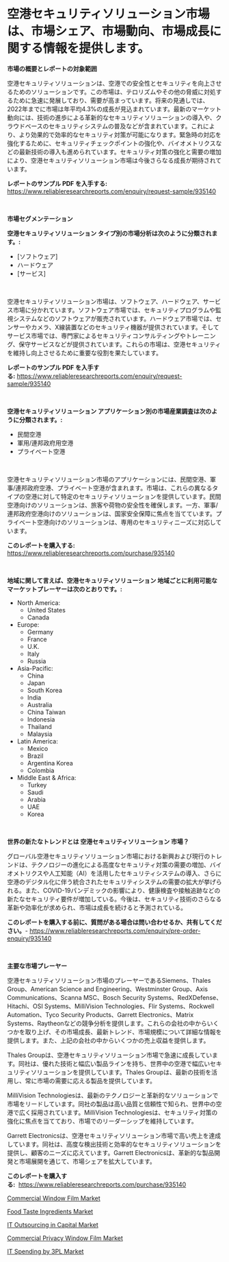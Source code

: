 <p><h1>空港セキュリティソリューション市場は、市場シェア、市場動向、市場成長に関する情報を提供します。</h1></p><p><strong>市場の概要とレポートの対象範囲</strong></p>
<p><p>空港セキュリティソリューションは、空港での安全性とセキュリティを向上させるためのソリューションです。この市場は、テロリズムやその他の脅威に対処するために急速に発展しており、需要が高まっています。将来の見通しでは、2022年までに市場は年平均4.3%の成長が見込まれています。最新のマーケット動向には、技術の進歩による革新的なセキュリティソリューションの導入や、クラウドベースのセキュリティシステムの普及などが含まれています。これにより、より効果的で効率的なセキュリティ対策が可能になります。緊急時の対応を強化するために、セキュリティチェックポイントの強化や、バイオメトリクスなどの最新技術の導入も進められています。セキュリティ対策の強化と需要の増加により、空港セキュリティソリューション市場は今後さらなる成長が期待されています。</p></p>
<p><strong>レポートのサンプル PDF を入手する:</strong> <a href="https://www.reliableresearchreports.com/enquiry/request-sample/935140">https://www.reliableresearchreports.com/enquiry/request-sample/935140</a></p>
<p>&nbsp;</p>
<p><strong>市場セグメンテーション</strong></p>
<p><strong>空港セキュリティソリューション タイプ別の市場分析は次のように分類されます。:</strong></p>
<p><ul><li>[ソフトウェア]</li><li>ハードウェア</li><li>[サービス]</li></ul></p>
<p>&nbsp;</p>
<p><p>空港セキュリティソリューション市場は、ソフトウェア、ハードウェア、サービス市場に分かれています。ソフトウェア市場では、セキュリティプログラムや監視システムなどのソフトウェアが販売されています。ハードウェア市場では、センサーやカメラ、X線装置などのセキュリティ機器が提供されています。そしてサービス市場では、専門家によるセキュリティコンサルティングやトレーニング、保守サービスなどが提供されています。これらの市場は、空港セキュリティを維持し向上させるために重要な役割を果たしています。</p></p>
<p><strong>レポートのサンプル PDF を入手する:</strong>&nbsp;<a href="https://www.reliableresearchreports.com/enquiry/request-sample/935140">https://www.reliableresearchreports.com/enquiry/request-sample/935140</a></p>
<p>&nbsp;</p>
<p><strong> 空港セキュリティソリューション アプリケーション別の市場産業調査は次のように分類されます。:</strong></p>
<p><ul><li>民間空港</li><li>軍用/連邦政府用空港</li><li>プライベート空港</li></ul></p>
<p>&nbsp;</p>
<p><p>空港セキュリティソリューション市場のアプリケーションには、民間空港、軍事/連邦政府空港、プライベート空港が含まれます。市場は、これらの異なるタイプの空港に対して特定のセキュリティソリューションを提供しています。民間空港向けのソリューションは、旅客や荷物の安全性を確保します。一方、軍事/連邦政府空港向けのソリューションは、国家安全保障に焦点を当てています。プライベート空港向けのソリューションは、専用のセキュリティニーズに対応しています。</p></p>
<p><strong>このレポートを購入する:</strong>&nbsp; <a href="https://www.reliableresearchreports.com/purchase/935140">https://www.reliableresearchreports.com/purchase/935140</a></p>
<p>&nbsp;</p>
<p><strong>地域に関して言えば、空港セキュリティソリューション 地域ごとに利用可能なマーケットプレーヤーは次のとおりです。:</strong></p>
<p><ul>
    <li>
        North America:
        <ul>
            <li>United States</li>
            <li>Canada</li>
        </ul>
    </li>
    <li>
        Europe:
        <ul>
            <li>Germany</li>
            <li>France</li>
            <li>U.K.</li>
            <li>Italy</li>
            <li>Russia</li>
        </ul>
    </li>
    <li>
        Asia-Pacific:
        <ul>
            <li>China</li>
            <li>Japan</li>
            <li>South Korea</li>
            <li>India</li>
            <li>Australia</li>
            <li>China Taiwan</li>
            <li>Indonesia</li>
            <li>Thailand</li>
            <li>Malaysia</li>
        </ul>
    </li>
    <li>
        Latin America:
        <ul>
            <li>Mexico</li>
            <li>Brazil</li>
            <li>Argentina Korea</li>
            <li>Colombia</li>
        </ul>
    </li>
    <li>
        Middle East & Africa:
        <ul>
            <li>Turkey</li>
            <li>Saudi</li>
            <li>Arabia</li>
            <li>UAE</li>
            <li>Korea</li>
        </ul>
    </li>
    </ul></p>
<p>&nbsp;</p>
<p><strong>世界の新たなトレンドとは 空港セキュリティソリューション 市場？</strong></p>
<p><p>グローバル空港セキュリティソリューション市場における新興および現行のトレンドは、テクノロジーの進化による高度なセキュリティ対策の需要の増加、バイオメトリクスや人工知能（AI）を活用したセキュリティシステムの導入、さらに空港のデジタル化に伴う統合されたセキュリティシステムの需要の拡大が挙げられる。また、COVID-19パンデミックの影響により、健康検査や接触追跡などの新たなセキュリティ要件が増加している。今後は、セキュリティ技術のさらなる革新や効率化が求められ、市場は成長を続けると予測されている。</p></p>
<p><strong>このレポートを購入する前に、質問がある場合は問い合わせるか、共有してください。</strong>- <a href="https://www.reliableresearchreports.com/enquiry/pre-order-enquiry/935140">https://www.reliableresearchreports.com/enquiry/pre-order-enquiry/935140</a></p>
<p>&nbsp;</p>
<p><strong>主要な市場プレーヤー</strong></p>
<p><p>空港セキュリティソリューション市場のプレーヤーであるSiemens、Thales Group、American Science and Engineering、Westminster Group、Axis Communications、Scanna MSC、Bosch Security Systems、RedXDefense、Hitachi、OSI Systems、MilliVision Technologies、Flir Systems、Rockwell Automation、Tyco Security Products、Garrett Electronics、Matrix Systems、Raytheonなどの競争分析を提供します。これらの会社の中からいくつかを取り上げ、その市場成長、最新トレンド、市場規模について詳細な情報を提供します。また、上記の会社の中からいくつかの売上収益を提供します。</p><p>Thales Groupは、空港セキュリティソリューション市場で急速に成長しています。同社は、優れた技術と幅広い製品ラインを持ち、世界中の空港で幅広いセキュリティソリューションを提供しています。Thales Groupは、最新の技術を活用し、常に市場の需要に応える製品を提供しています。</p><p>MilliVision Technologiesは、最新のテクノロジーと革新的なソリューションで市場をリードしています。同社の製品は高い品質と信頼性で知られ、世界中の空港で広く採用されています。MilliVision Technologiesは、セキュリティ対策の強化に焦点を当てており、市場でのリーダーシップを維持しています。</p><p>Garrett Electronicsは、空港セキュリティソリューション市場で高い売上を達成しています。同社は、高度な検出技術と効率的なセキュリティソリューションを提供し、顧客のニーズに応えています。Garrett Electronicsは、革新的な製品開発と市場展開を通じて、市場シェアを拡大しています。</p></p>
<p><strong>このレポートを購入する:</strong>&nbsp;&nbsp;<a href="https://www.reliableresearchreports.com/purchase/935140">https://www.reliableresearchreports.com/purchase/935140</a></p>
<p><p><a href="https://view.publitas.com/reportprime-1/commercial-window-film-market-size-furnishes-valuable-information-encompassing-market-share-market-trends-and-projections-spanning-from-2024-to-2031/">Commercial Window Film Market</a></p><p><a href="https://confirmed-shield-e13.notion.site/Global-Food-Taste-Ingredients-Market-by-Types-Applications-and-Major-Players-with-Regional-Growth-93e60dae2db64541b414dc0e7d4080aa">Food Taste Ingredients Market</a></p><p><a href="https://github.com/joannagoyvaerts/Market-Research-Report-List-1/blob/main/it-outsourcing-in-capital-market.md">IT Outsourcing in Capital Market</a></p><p><a href="https://view.publitas.com/reportprime-1/commercial-privacy-window-film-market-size-and-examines-its-market-scope-with-a-primary-focus-on-growth-opportunities-and-forecasted-trends-spanning-from-2024-to-2031/">Commercial Privacy Window Film Market</a></p><p><a href="https://github.com/lubmix/Market-Research-Report-List-1/blob/main/it-spending-by-3pl-market.md">IT Spending by 3PL Market</a></p></p>
